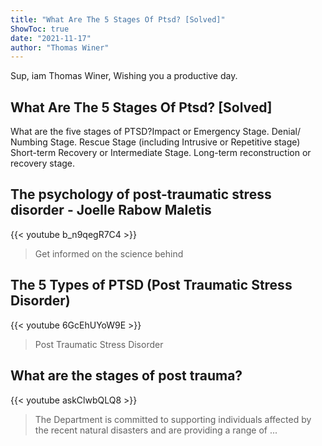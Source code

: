 ```yaml
---
title: "What Are The 5 Stages Of Ptsd? [Solved]"
ShowToc: true 
date: "2021-11-17"
author: "Thomas Winer" 
---
```


Sup, iam Thomas Winer, Wishing you a productive day.
## What Are The 5 Stages Of Ptsd? [Solved]
What are the five stages of PTSD?Impact or Emergency Stage. 
 Denial/ Numbing Stage. 
 Rescue Stage (including Intrusive or Repetitive stage) 
 Short-term Recovery or Intermediate Stage. 
 Long-term reconstruction or recovery stage.

## The psychology of post-traumatic stress disorder - Joelle Rabow Maletis
{{< youtube b_n9qegR7C4 >}}
>Get informed on the science behind 

## The 5 Types of PTSD (Post Traumatic Stress Disorder)
{{< youtube 6GcEhUYoW9E >}}
>Post Traumatic Stress Disorder

## What are the stages of post trauma?
{{< youtube askClwbQLQ8 >}}
>The Department is committed to supporting individuals affected by the recent natural disasters and are providing a range of ...

